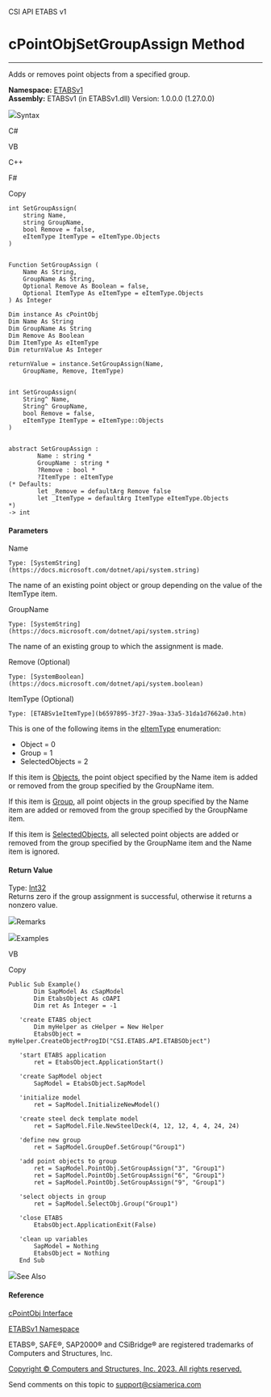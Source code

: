 ﻿

CSI API ETABS v1

# cPointObjSetGroupAssign Method  
  
---  
  
Adds or removes point objects from a specified group.

**Namespace:** [ETABSv1](2780f1b8-2033-5289-2298-1cdb2a7508d9.htm)  
**Assembly:** ETABSv1 (in ETABSv1.dll) Version: 1.0.0.0 (1.27.0.0)

![](../icons/SectionExpanded.png)Syntax

C#

VB

C++

F#

Copy

    
    
    int SetGroupAssign(
    	string Name,
    	string GroupName,
    	bool Remove = false,
    	eItemType ItemType = eItemType.Objects
    )
    
    
    Function SetGroupAssign ( 
    	Name As String,
    	GroupName As String,
    	Optional Remove As Boolean = false,
    	Optional ItemType As eItemType = eItemType.Objects
    ) As Integer
    
    Dim instance As cPointObj
    Dim Name As String
    Dim GroupName As String
    Dim Remove As Boolean
    Dim ItemType As eItemType
    Dim returnValue As Integer
    
    returnValue = instance.SetGroupAssign(Name, 
    	GroupName, Remove, ItemType)
    
    
    int SetGroupAssign(
    	String^ Name, 
    	String^ GroupName, 
    	bool Remove = false, 
    	eItemType ItemType = eItemType::Objects
    )
    
    
    abstract SetGroupAssign : 
            Name : string * 
            GroupName : string * 
            ?Remove : bool * 
            ?ItemType : eItemType 
    (* Defaults:
            let _Remove = defaultArg Remove false
            let _ItemType = defaultArg ItemType eItemType.Objects
    *)
    -> int 
    

#### Parameters

Name

    Type: [SystemString](https://docs.microsoft.com/dotnet/api/system.string)  
The name of an existing point object or group depending on the value of the
ItemType item.

GroupName

    Type: [SystemString](https://docs.microsoft.com/dotnet/api/system.string)  
The name of an existing group to which the assignment is made.

Remove (Optional)

    Type: [SystemBoolean](https://docs.microsoft.com/dotnet/api/system.boolean)  

ItemType (Optional)

    Type: [ETABSv1eItemType](b6597895-3f27-39aa-33a5-31da1d7662a0.htm)  
This is one of the following items in the
[eItemType](b6597895-3f27-39aa-33a5-31da1d7662a0.htm) enumeration:

  * Object = 0
  * Group = 1
  * SelectedObjects = 2

If this item is [Objects](b6597895-3f27-39aa-33a5-31da1d7662a0.htm), the point
object specified by the Name item is added or removed from the group specified
by the GroupName item.

If this item is [Group](b6597895-3f27-39aa-33a5-31da1d7662a0.htm), all point
objects in the group specified by the Name item are added or removed from the
group specified by the GroupName item.

If this item is [SelectedObjects](b6597895-3f27-39aa-33a5-31da1d7662a0.htm),
all selected point objects are added or removed from the group specified by
the GroupName item and the Name item is ignored.

#### Return Value

Type: [Int32](https://docs.microsoft.com/dotnet/api/system.int32)  
Returns zero if the group assignment is successful, otherwise it returns a
nonzero value.

![](../icons/SectionExpanded.png)Remarks

![](../icons/SectionExpanded.png)Examples

VB

Copy

    
    
    Public Sub Example()
           Dim SapModel As cSapModel
           Dim EtabsObject As cOAPI
           Dim ret As Integer = -1
    
       'create ETABS object
           Dim myHelper as cHelper = New Helper
           EtabsObject = myHelper.CreateObjectProgID("CSI.ETABS.API.ETABSObject")
    
       'start ETABS application
           ret = EtabsObject.ApplicationStart()
    
       'create SapModel object
           SapModel = EtabsObject.SapModel
    
       'initialize model
           ret = SapModel.InitializeNewModel()
    
       'create steel deck template model
           ret = SapModel.File.NewSteelDeck(4, 12, 12, 4, 4, 24, 24)
    
       'define new group
           ret = SapModel.GroupDef.SetGroup("Group1")
    
       'add point objects to group
           ret = SapModel.PointObj.SetGroupAssign("3", "Group1")
           ret = SapModel.PointObj.SetGroupAssign("6", "Group1")
           ret = SapModel.PointObj.SetGroupAssign("9", "Group1")
    
       'select objects in group
           ret = SapModel.SelectObj.Group("Group1")
    
       'close ETABS
           EtabsObject.ApplicationExit(False)
    
       'clean up variables
           SapModel = Nothing
           EtabsObject = Nothing
       End Sub

![](../icons/SectionExpanded.png)See Also

#### Reference

[cPointObj Interface](07661691-ffa8-f77b-7580-1973c7be1978.htm)

[ETABSv1 Namespace](2780f1b8-2033-5289-2298-1cdb2a7508d9.htm)

ETABS®, SAFE®, SAP2000® and CSiBridge® are registered trademarks of Computers
and Structures, Inc.  

[Copyright © Computers and Structures, Inc. 2023. All rights
reserved.](http://www.csiamerica.com)

Send comments on this topic to
[support@csiamerica.com](mailto:support%40csiamerica.com?Subject=CSI%20API%20ETABS%20v1)

